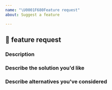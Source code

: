 ```yaml
---
name: "\U0001F680Feature request"
about: Suggest a feature

---
```

<!--🔅🔅🔅🔅🔅🔅🔅🔅🔅🔅🔅🔅🔅🔅🔅🔅🔅🔅🔅🔅🔅🔅🔅🔅🔅🔅🔅🔅🔅🔅🔅

Oh hi there! 😄 

To expedite issue processing please search open and closed issues before submitting a new one.
Existing issues often contain information about workarounds, resolution, or progress updates.

🔅🔅🔅🔅🔅🔅🔅🔅🔅🔅🔅🔅🔅🔅🔅🔅🔅🔅🔅🔅🔅🔅🔅🔅🔅🔅🔅🔅🔅🔅🔅🔅🔅-->


## 🚀 feature request

### Description
<!-- ✍️ A clear and concise description of the problem or missing capability... -->


### Describe the solution you'd like
<!-- ✍️ If you have a solution in mind, please describe it. -->


### Describe alternatives you've considered
<!-- ✍️ Have you considered any alternative solutions or workarounds? -->

